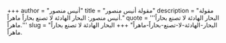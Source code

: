 +++
author = "أنيس منصور"
title = "مقولة أنيس منصور"
description = "مقولة أنيس منصور: البحار الهادئة لا تصنع بحاراً ماهراً."
quote = '''البحار الهادئة لا تصنع بحاراً ماهراً.''' 
slug = "البحار-الهادئة-لا-تصنع-بحاراً-ماهراً"
+++
البحار الهادئة لا تصنع بحاراً ماهراً.
